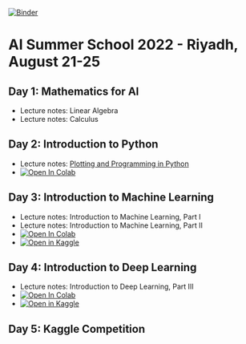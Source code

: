 [![Binder](https://mybinder.org/badge_logo.svg)](https://mybinder.org/v2/gh/KAUST-CTL/introduction-to-machine-learning.git/ai-summer-school-20220821)

# AI Summer School 2022 - Riyadh, August 21-25

## Day 1: Mathematics for AI

* Lecture notes: Linear Algebra
* Lecture notes: Calculus

## Day 2: Introduction to Python

* Lecture notes: [Plotting and Programming in Python](https://swcarpentry.github.io/python-novice-gapminder/)
* <a href="https://colab.research.google.com/github/KAUST-CTL/introduction-to-machine-learning/blob/ai-summer-school-20220821/notebooks/sandbox.ipynb" target="_parent"><img src="https://colab.research.google.com/assets/colab-badge.svg" alt="Open In Colab"/></a>

## Day 3: Introduction to Machine Learning

* Lecture notes: Introduction to Machine Learning, Part I
* Lecture notes: Introduction to Machine Learning, Part II
* <a href="https://colab.research.google.com/github/KAUST-CTL/introduction-to-machine-learning/blob/ai-summer-school-20220821/notebooks/introduction-to-sklearn.ipynb" target="_parent"><img src="https://colab.research.google.com/assets/colab-badge.svg" alt="Open In Colab"/></a>
* <a href="https://kaggle.com/kernels/welcome?src=https://github.com/KAUST-CTL/introduction-to-machine-learning/blob/ai-summer-school-20220821/notebooks/introduction-to-sklearn.ipynb" target="_parent"><img src="https://kaggle.com/static/images/open-in-kaggle.svg" alt="Open in Kaggle" /></a>

## Day 4: Introduction to Deep Learning

* Lecture notes: Introduction to Deep Learning, Part III
* <a href="https://colab.research.google.com/github/KAUST-CTL/introduction-to-machine-learning/blob/ai-summer-school-20220821/notebooks/introduction-to-pytorch.ipynb" target="_parent"><img src="https://colab.research.google.com/assets/colab-badge.svg" alt="Open In Colab"/></a>
* <a href="https://kaggle.com/kernels/welcome?src=https://github.com/KAUST-CTL/introduction-to-machine-learning/blob/ai-summer-school-20220821/notebooks/introduction-to-pytorch.ipynb" target="_parent"><img src="https://kaggle.com/static/images/open-in-kaggle.svg" alt="Open in Kaggle" /></a>

## Day 5: Kaggle Competition
